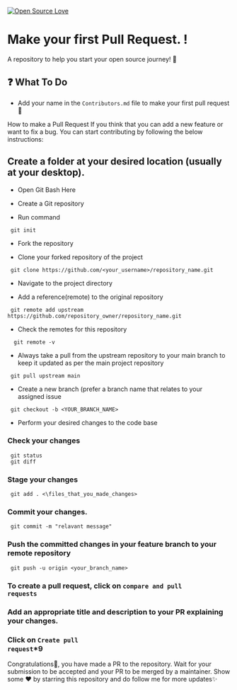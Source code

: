 [![Open Source Love](https://firstcontributions.github.io/open-source-badges/badges/open-source-v1/open-source.svg)](https://github.com/firstcontributions/open-source-badges)

<h1>Make your first Pull Request. !</h1>
<p> A repository to help you start your open source journey! 💫 </p>
<h2> ❓ What To Do </h2>
<ul><li>Add your name in the <code>Contributors.md</code> file to make your first pull request 🚀</li></ul>

How to make a Pull Request
If you think that you can add a new feature or want to fix a bug. You can start contributing by following the below instructions:

## Create a folder at your desired location (usually at your desktop).

<ul><li>Open Git Bash Here</li></ul>

<ul><li>Create a Git repository</li></ul>

<ul><li>Run command</li></ul>

     git init
     
<ul><li>Fork the repository</li></ul>
<ul><li>Clone your forked repository of the project</li></ul>

     git clone https://github.com/<your_username>/repository_name.git
     
<ul><li>Navigate to the project directory</li></ul>
<ul><li>Add a reference(remote) to the original repository</li></ul>

     git remote add upstream https://github.com/repository_owner/repository_name.git
     
<ul><li>Check the remotes for this repository</li></ul>

      git remote -v
     
<ul><li>Always take a pull from the upstream repository to your main branch to keep it updated as per the main project repository</li></ul>

     git pull upstream main
     
<ul><li>Create a new branch (prefer a branch name that relates to your assigned issue</li></ul>
     
     git checkout -b <YOUR_BRANCH_NAME>
     
   <ul><li>Perform your desired changes to the code base </li></ul>
   
   
   
  ### Check your changes
     git status
     git diff
  ### Stage your changes
     git add . <\files_that_you_made_changes>
  ### Commit your changes.
     git commit -m "relavant message"
  ### Push the committed changes in your feature branch to your remote repository
     git push -u origin <your_branch_name>
     
  ### To create a pull request, click on <code>compare and pull requests</code>
  ### Add an appropriate title and description to your PR explaining your changes.
  ### Click on <code>Create pull request</code>*9


 Congratulations🎉, you have made a PR to the repository. Wait for your submission to be accepted and your PR to be merged by a maintainer.
Show some ❤️ by starring this repository and do follow me for more updates✨
